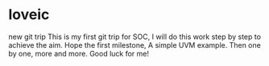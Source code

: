 # loveic
new git trip
This is my first git trip for SOC, I will do this work step by step to achieve the aim. 
Hope the first milestone, A simple UVM example. Then one by one, more and more.
Good luck for me!
